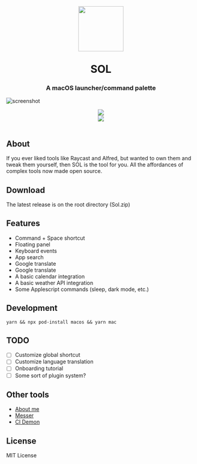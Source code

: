 <div align="center">
  <img src="https://raw.githubusercontent.com/ospfranco/sol/main/logoRound.png" height="120" align="center"/>
</div>
<h1 align="center" style="margin-top: 30px; border-bottom:0;">SOL</h1>

<h3 align="center">A macOS launcher/command palette</h3>

![screenshot](https://raw.githubusercontent.com/ospfranco/sol/main/s.png)

<div align="center">
  <a align="center" href="https://github.com/ospfranco?tab=followers">
    <img src="https://img.shields.io/github/followers/ospfranco?label=Follow%20%40ospfranco&style=social" />
  </a>
  <br />
  <a align="center" href="https://twitter.com/ospfranco">
    <img src="https://img.shields.io/twitter/follow/ospfranco?label=Follow%20%40ospfranco&style=social" />
  </a>
</div>

<br/>

## About

If you ever liked tools like Raycast and Alfred, but wanted to own them and tweak them yourself, then SOL is the tool for you. All the affordances of complex tools now made open source.

## Download

The latest release is on the root directory (Sol.zip)

## Features

- Command + Space shortcut
- Floating panel
- Keyboard events
- App search
- Google translate
- Google translate
- A basic calendar integration
- A basic weather API integration
- Some Applescript commands (sleep, dark mode, etc.)

## Development

`yarn && npx pod-install macos && yarn mac`

## TODO

- [ ] Customize global shortcut
- [ ] Customize language translation
- [ ] Onboarding tutorial
- [ ] Some sort of plugin system?

## Other tools

- [About me](https://ospfranco.com)
- [Messer](https://messerapp.cc)
- [CI Demon](https://cidemon.com)

## License

MIT License
